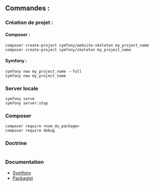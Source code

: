 ## Commandes :

### Création de projet :

#### Composer :
```
composer create-project symfony/website-skeleton my_project_name
composer create-project symfony/skeleton my_project_name
```

#### Symfony :
```
symfony new my_project_name --full
symfony new my_project_name
```

### Server locale
```
symfony serve
symfony server:stop
```

### Composer
```
composer require <nom_du_package>
composer require debug
```

### Doctrine
```
```


### Documentation
- [Symfony](https://symfony.com/doc/current/index.html)
- [Packagist](https://packagist.org/)
